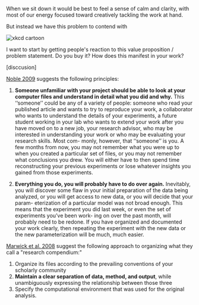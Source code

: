 When we sit down it would be best to feel a sense of calm and clarity, with most of our energy focused toward creatively tackling the work at hand.

But instead we have this problem to contend with

![xkcd cartoon](https://github.com/analyticalworkflows/TeachingMaterials/blob/master/classes/StructuredProjects/tex/figs/xkcd_old_files.png)

I want to start by getting people's reaction to this value proposition / problem statement. Do you buy it? How does this manifest in your work? 

[disccusion]

[Noble 2009](../../readings/pdfs/Noble2009.pdf) suggests the following principles:

1. **Someone unfamiliar with your project should be able to look at your computer files and understand in detail what you did and why.** This ‘‘someone’’ could be any of a variety of people: someone who read your published article and wants to try to reproduce your work, a collaborator who wants to understand the details of your experiments, a future student working in your lab who wants to extend your work after you have moved on to a new job, your research advisor, who may be interested in understanding your work or who may be evaluating your research skills. Most com- monly, however, that ‘‘someone’’ is you. A few months from now, you may not remember what you were up to when you created a particular set of files, or you may not remember what conclusions you drew. You will either have to then spend time reconstructing your previous experiments or lose whatever insights you gained from those experiments.

2. **Everything you do, you will probably have to do over again.** Inevitably, you will discover some flaw in your initial preparation of the data being analyzed, or you will get access to new data, or you will decide that your param- eterization of a particular model was not broad enough. This means that the experiment you did last week, or even the set of experiments you’ve been work- ing on over the past month, will probably need to be redone. If you have organized and documented your work clearly, then repeating the experiment with the new data or the new parameterization will be much, much easier.

[Marwick et al. 2008](../../readings/pdfs/Marwick2018.pdf) suggest the following approach to organizing what they call a "research compendium:"

1. Organize its files according to the prevailing conventions of your scholarly community
2. **Maintain a clear separation of data, method, and output**, while unambiguously expressing the relationship between those three
3. Specify the computational environment that was used for the original analysis.
